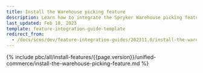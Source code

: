 ```yaml
---
title: Install the Warehouse picking feature
description: Learn how to integrate the Spryker Warehouse picking feature into your Spryker Unified Commerce project
last_updated: Feb 10, 2023
template: feature-integration-guide-template
redirect_from:
  - /docs/scos/dev/feature-integration-guides/202311.0/install-the-warehouse-picking-feature.html
---
```


{% include pbc/all/install-features/{{page.version}}/unified-commerce/install-the-warehouse-picking-feature.md %} <!-- To edit, see /_includes/pbc/all/install-features/202311.0/unified-commerce/install-the-warehouse-picking-feature.md -->
